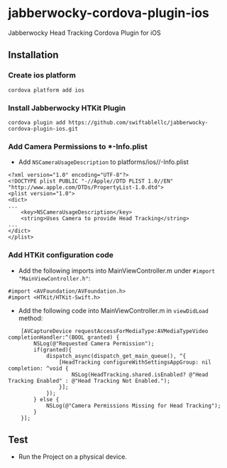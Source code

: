 # jabberwocky-cordova-plugin-ios
Jabberwocky Head Tracking Cordova Plugin for iOS

## Installation

### Create ios platform

```
cordova platform add ios
```

### Install Jabberwocky HTKit Plugin

```
cordova plugin add https://github.com/swiftablellc/jabberwocky-cordova-plugin-ios.git
```

### Add Camera Permissions to *-Info.plist

* Add `NSCameraUsageDescription` to platforms/ios/<proj>/<proj>-Info.plist

```
<?xml version="1.0" encoding="UTF-8"?>
<!DOCTYPE plist PUBLIC "-//Apple//DTD PLIST 1.0//EN" "http://www.apple.com/DTDs/PropertyList-1.0.dtd">
<plist version="1.0">
<dict>
...
	<key>NSCameraUsageDescription</key>
	<string>Uses Camera to provide Head Tracking</string>
...
</dict>
</plist>
```

### Add HTKit configuration code

* Add the following imports into MainViewController.m under `#import "MainViewController.h"`:

```objc
#import <AVFoundation/AVFoundation.h>
#import <HTKit/HTKit-Swift.h>
```


* Add the following code into MainViewController.m in `viewDidLoad` method:

```objc
    [AVCaptureDevice requestAccessForMediaType:AVMediaTypeVideo completionHandler:^(BOOL granted) {
        NSLog(@"Requested Camera Permission");
        if(granted){
            dispatch_async(dispatch_get_main_queue(), ^{
                [HeadTracking configureWithSettingsAppGroup: nil completion: ^void {
                    NSLog(HeadTracking.shared.isEnabled? @"Head Tracking Enabled" : @"Head Tracking Not Enabled.");
                }];
            });
        } else {
            NSLog(@"Camera Permissions Missing for Head Tracking");
        }
    }];
```

## Test
* Run the Project on a physical device.
